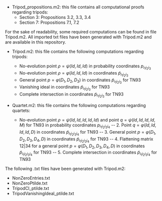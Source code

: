 * Tripod_propositions.m2: this file contains all computational proofs regarding tripods:
  * Section 3: Propositions 3.2, 3.3, 3.4
  * Section 7: Propositions 7.1, 7.2

For the sake of readability, some required computations can be found in file Tripod.m2. All imported txt files have been generated with Tripod.m2 and are available in this repository.

* Tripod.m2: this file contains the following computations regarding tripods:
  * No-evolution point $\rho=\psi(Id,Id,Id)$ in probability coordinates $p_{i_1i_2i_3}$
  * No-evolution point $\rho=\varphi(Id,Id,Id)$ in coordinates $\tilde{p}_{i_1i_2i_3}$
  * General point $p=\varphi(D_1,D_2,D_3)$ in coordinates $\tilde{p}_{i_1i_2i_3}$ for TN93
  * Vanishing ideal in coordinates $\tilde{p}_{i_1i_2i_3}$ for TN93
  * Complete intersection in coordinates $\tilde{p}_{i_1i_2i_3}$ for TN93

* Quartet.m2: this file contains the following computations regarding quartets:
  * No-evolution point $\rho=\psi(Id,Id,Id,Id,Id)$ and point $q=\psi(Id,Id,Id,Id,M)$ for TN93 in probability coordinates $p_{i_1i_2i_3i_4}$
-- 2. Point $q=\varphi(Id,Id,Id,Id,D)$ in coordinates $\tilde{p}_{i_1i_2i_3i_4}$ for TN93
-- 3. General point $p=\varphi(D_1,D_2,D_3,D_4,D)$ in coordinates $\tilde{p}_{i_1i_2i_3i_4}$ for TN93
-- 4. Flattening matrix 12|34 for a general point $p=\varphi(D_1,D_2,D_3,D_4,D)$ in coordinates $\tilde{p}_{i_1i_2i_3i_4}$ for TN93
-- 5. Complete intersection in coordinates $\tilde{p}_{i_1i_2i_3i_4}$ for TN93


The following .txt files have been generated with Tripod.m2:
 * NonZeroEntries.txt
 * NonZeroPtilde.txt
 * TripodCI_ptilde.txt
 * TripodVanishingIdeal_ptilde.txt

